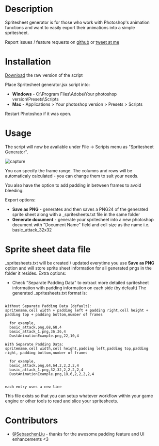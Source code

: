 # Description

Spritesheet generator is for those who work with Photoshop's animation functions and want to easily export their animations into a simple spritesheet.

Report issues / feature requests on [github](https://github.com/bogdanrybak/spritesheet-generator/issues) or [tweet at me](https://twitter.com/bogdan_rybak)

# Installation

[Download](https://github.com/bogdanrybak/spritesheet-generator/files/2575113/Spritesheet.Generator.zip) the raw version of the script


Place Spritesheet generator.jsx script into:

- **Windows** - C:\Program Files\Adobe\Your photoshop version\Presets\Scripts
- **Mac** - Applications > Your photoshop version > Presets > Scripts

Restart Photoshop if it was open.

# Usage
The script will now be available under File -> Scripts menu as "Spritesheet Generator".

![capture](https://user-images.githubusercontent.com/20757517/48398369-87bab300-e75b-11e8-8550-4edd087bd2a4.PNG)

You can specify the frame range. The columns and rows will be automaticaly calculated - you can change them to suit your needs.

You also have the option to add padding in between frames to avoid bleeding. 

Export options:

* **Save as PNG** - generates and then saves a PNG24 of the generated sprite sheet along with a _spritesheets.txt file in the same folder
* **Generate document** - generate your spritesheet into a new photoshop document with "Document Name" field and cell size as the name i.e. basic_attack_32x32

# Sprite sheet data file
_spritesheets.txt will be created / updated everytime you use **Save as PNG** option and will store sprite sheet information for all generated pngs in the folder it resides. 
Extra options:
- Check "Separate Padding Data" to extract more detailed spritesheet information with padding information on each side (by default)
The generated _spritesheets.txt format is:
```

Without Separate Padding Data (default):
spritename,cell width + padding left + padding right,cell height + padding top + padding bottom,number of frames

  for example,   
  basic_attack.png,68,68,4
  basic_attack_1.png,36,36,4
  DustAnimationExample.png,22,10,4

With Separate Padding Data:
spritename,cell width,cell height,padding left,padding top,padding right, padding bottom,number of frames
  
  for example,
  basic_attack.png,64,64,2,2,2,2,4 
  basic_attack_1.png,32,32,2,2,2,2,4
  DustAnimationExample.png,18,6,2,2,2,2,4


each entry uses a new line
```

This file exists so that you can setup whatever workflow within your game engine or other tools to read and slice your spritesheets.

# Contributors
- [@SebaschenLiu](https://github.com/SebaschenLiu) - thanks for the awesome padding feature and UI enhancements <3
